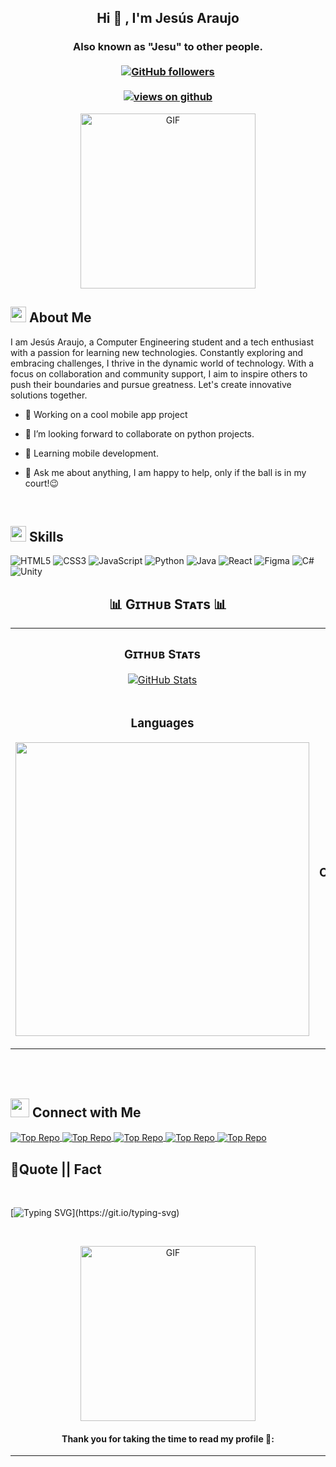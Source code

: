 
<h2 align="center"> Hi 👋 , I'm Jesús Araujo <br/></h2> 
<h3 align="center">Also known as "Jesu" to other people. <br> <br>
  <a href="https://github.com/IsratIJK" target="_blank">
    <img alt="GitHub followers" src="https://img.shields.io/github/followers/JesusAraujoDEV?label=Github%20followers&style=for-the-badge">
  </a> <br> <br>
  <a href="https://github.com/IsratIJK" target="_blank">
    <img src="https://komarev.com/ghpvc/?username=JesusAraujoDEV&label=Views&color=brightgreen&style=flat-square" alt="views on github" />
  </a>
  </h3>   
  

<p align="center" >
 <img  height="280rem" alt="GIF" src="https://c.tenor.com/b3xW7DQjtc0AAAAC/tenor.gif" />
 </p>

## <img src="https://c.tenor.com/NCRHhqkXrJYAAAAi/programmers-go-internet.gif" width="25">  <b>About Me</b>
I am Jesús Araujo, a Computer Engineering student and a tech enthusiast with a passion for learning new technologies. Constantly exploring and embracing challenges, I thrive in the dynamic world of technology. With a focus on collaboration and community support, I aim to inspire others to push their boundaries and pursue greatness. Let's create innovative solutions together.

 -  🔭 Working on a cool mobile app project

- 👯 I’m looking forward to collaborate on python projects.

- 🌱  Learning mobile development.


- 💬 Ask me about anything, I am happy to help, only if the ball is in my court!😉
<br>

## <img  src="https://media2.giphy.com/media/QssGEmpkyEOhBCb7e1/giphy.gif?cid=ecf05e47a0n3gi1bfqntqmob8g9aid1oyj2wr3ds3mg700bl&rid=giphy.gif" width ="25"><b> Skills</b>
<!-- Badges from https://github.com/Ileriayo/markdown-badges -->
![HTML5](https://img.shields.io/badge/html5-%23E34F26.svg?style=for-the-badge&logo=html5&logoColor=white)
![CSS3](https://img.shields.io/badge/css3-%231572B6.svg?style=for-the-badge&logo=css3&logoColor=white)
![JavaScript](https://img.shields.io/badge/javascript-%23323330.svg?style=for-the-badge&logo=javascript&logoColor=%23F7DF1E)
![Python](https://img.shields.io/badge/python-3670A0?style=for-the-badge&logo=python&logoColor=ffdd54)
![Java](https://img.shields.io/badge/java-%23ED8B00.svg?style=for-the-badge&logo=openjdk&logoColor=white)
![React](https://img.shields.io/badge/react-%2320232a.svg?style=for-the-badge&logo=react&logoColor=%2361DAFB)
![Figma](https://img.shields.io/badge/figma-%23F24E1E.svg?style=for-the-badge&logo=figma&logoColor=white)
![C#](https://img.shields.io/badge/c%23-%23239120.svg?style=for-the-badge&logo=csharp&logoColor=white)
![Unity](https://img.shields.io/badge/Unity-FFFFFF.svg?style=for-the-badge&logo=Unity&logoColor=black)

<!--Github stats Table--> 
<h2 align="center">📊 Gɪᴛʜᴜʙ Sᴛᴀᴛs 📊</h2>

<table width="100%">
  <tr>
    <td width="50%">
      <h3 align="center"><strong>Gɪᴛʜᴜʙ Sᴛᴀᴛs</strong></h3>
      <p align="center">
        <a href="https://github.com/JesusAraujoDEV">
          <img align="center" src="https://github-readme-stats.vercel.app/api?username=JesusAraujoDEV&count_private=true&show_icons=true&theme=nightowl" alt="GitHub Stats" />
        </a>
      </p>
    </td>
    <td width="50%">
      <h3 align="center"><strong>Sᴛʀᴇᴀᴋ Sᴛᴀᴛs</strong></h3>
      <p align="center">
        <a href="https://github.com/JesusAraujoDEV">
          <img align="center" src="https://streak-stats.demolab.com?user=JesusAraujoDEV&theme=nightowl" alt="Streak Stats" />
        </a>
      </p>
    </td>
  </tr>
  <tr>
    <td width="50%">
      <h3 align="center"><strong>Languages</strong></h3>
      <p align="center">
        <a href="https://github.com/JesusAraujoDEV">
          <img align="center" width="470" src="https://github-readme-stats.vercel.app/api/top-langs/?username=JesusAraujoDEV&layout=compact&theme=nightowl"/>
        </a>
      </p>
    </td>
    <td width="50%">
      <h3 align="center"><strong>Tᴏᴘ Cᴏɴᴛʀɪʙᴜᴛɪᴏɴs</strong></h3>
      <p align="center">
        <a href="https://github.com/JesusAraujoDEV">
          <img align="center" src="https://github-contributor-stats.vercel.app/api?username=JesusAraujoDEV&limit=3&theme=nightowl&show_owner=true&combine_all_yearly_contributions=true" alt="Top Repo" />
        </a>
      </p>
    </td>
  </tr>
</table>
<br />


<br>

## <img src="https://media.giphy.com/media/LnQjpWaON8nhr21vNW/giphy.gif" width='30'> <b>Connect with Me</b>

<a href="https://www.linkedin.com/in/jes%C3%BAs-araujo-5ba6b0274/">
          <img align="center" src="https://img.shields.io/badge/linkedin-%230077B5.svg?style=for-the-badge&logo=linkedin&logoColor=white" alt="Top Repo" />
        </a>
<a href="https://www.instagram.com/jesulovescereal/">
          <img align="center" src="https://img.shields.io/badge/Instagram-%23E4405F.svg?style=for-the-badge&logo=Instagram&logoColor=white" alt="Top Repo" />
        </a>
<a href="mailto:j2a0a0a5@gmail.com">
          <img align="center" src="https://img.shields.io/badge/Gmail-D14836?style=for-the-badge&logo=gmail&logoColor=white" alt="Top Repo" />
        </a>
<a href="https://letterboxd.com/JesuCritico/">
          <img align="center" src="https://img.shields.io/badge/Letterboxd-202830.svg?style=for-the-badge&logo=Letterboxd&logoColor=white" alt="Top Repo" />
        </a>
<a href="https://www.op.gg/summoners/lan/JesuPero-Pepes">
          <img align="center" src="https://img.shields.io/badge/League%20of%20Legends-C28F2C.svg?style=for-the-badge&logo=League-of-Legends&logoColor=white" alt="Top Repo" />
        </a>


## <b>💪Quote || Fact</b>
<br>

[![Typing SVG](https://readme-typing-svg.herokuapp.com?font=Robot-Bold&size=30&color=b8ffc8&center=true&vCenter=true&width=900&height=110&lines="If,+you+can+imagine+it.+Then,+you+can+program+it".;++"Great+Developers+never+stop+learning".)](https://git.io/typing-svg)

<br>

<p align="center" >
 <img  height="280rem" alt="GIF" src="https://c.tenor.com/9v_xCrM_qyMAAAAd/tenor.gif" />
 </p>

#### <p align="center"><b>Thank you for taking the time to read my profile 💖:</b></p>


-----
